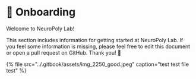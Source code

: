 # 👋 Onboarding

Welcome to NeuroPoly Lab!

This section includes information for getting started at NeuroPoly Lab. If you feel some information is missing, please feel free to edit this document or open a pull request on GitHub. Thank you! 🙏



{% file src="../.gitbook/assets/img\_2250\_good.jpeg" caption="test test file test" %}



